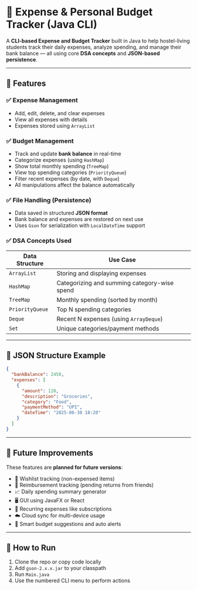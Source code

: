 # 💸 Expense & Personal Budget Tracker (Java CLI)

A **CLI-based Expense and Budget Tracker** built in Java to help hostel-living students track their daily expenses, analyze spending, and manage their bank balance — all using core **DSA concepts** and **JSON-based persistence**.

---

## 📌 Features

### ✅ Expense Management

* Add, edit, delete, and clear expenses
* View all expenses with details
* Expenses stored using `ArrayList`

### ✅ Budget Management

* Track and update **bank balance** in real-time
* Categorize expenses (using `HashMap`)
* Show total monthly spending (`TreeMap`)
* View top spending categories (`PriorityQueue`)
* Filter recent expenses (by date, with `Deque`)
* All manipulations affect the balance automatically

### ✅ File Handling (Persistence)

* Data saved in structured **JSON format**
* Bank balance and expenses are restored on next use
* Uses `Gson` for serialization with `LocalDateTime` support

### ✅ DSA Concepts Used

| Data Structure  | Use Case                                     |
| --------------- | -------------------------------------------- |
| `ArrayList`     | Storing and displaying expenses              |
| `HashMap`       | Categorizing and summing category-wise spend |
| `TreeMap`       | Monthly spending (sorted by month)           |
| `PriorityQueue` | Top N spending categories                    |
| `Deque`         | Recent N expenses (using `ArrayDeque`)       |
| `Set`           | Unique categories/payment methods            |

---

## 📂 JSON Structure Example

```json
{
  "bankBalance": 2450,
  "expenses": [
    {
      "amount": 120,
      "description": "Groceries",
      "category": "Food",
      "paymentMethod": "UPI",
      "dateTime": "2025-06-30 18:20"
    }
  ]
}
```

---

## 🎯 Future Improvements

These features are **planned for future versions**:

* 🛒 Wishlist tracking (non-expensed items)
* 💸 Reimbursement tracking (pending returns from friends)
* 📈 Daily spending summary generator
* 🖥️ GUI using JavaFX or React
* 📆 Recurring expenses like subscriptions
* ☁️ Cloud sync for multi-device usage
* 🧠 Smart budget suggestions and auto alerts

---

## 🔧 How to Run

1. Clone the repo or copy code locally
2. Add `gson-2.x.x.jar` to your classpath
3. Run `Main.java`
4. Use the numbered CLI menu to perform actions
